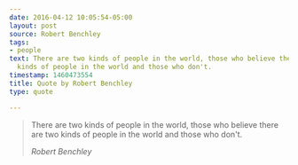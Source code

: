 ```yaml
---
date: 2016-04-12 10:05:54-05:00
layout: post
source: Robert Benchley
tags:
- people
text: There are two kinds of people in the world, those who believe there are two
  kinds of people in the world and those who don't.
timestamp: 1460473554
title: Quote by Robert Benchley
type: quote

---
```

> There are two kinds of people in the world, those who believe there are two kinds of people in the world and those who don't.
> 
> <cite>Robert Benchley</cite>